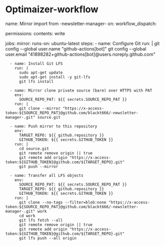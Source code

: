 # Optimaizer-workflow
name: Mirror import from -newsletter-manager-
on:
  workflow_dispatch:

permissions:
  contents: write

jobs:
  mirror:
    runs-on: ubuntu-latest
    steps:
      - name: Configure Git
        run: |
          git config --global user.name "github-actions[bot]"
          git config --global user.email "41898282+github-actions[bot]@users.noreply.github.com"

      - name: Install Git LFS
        run: |
          sudo apt-get update
          sudo apt-get install -y git-lfs
          git lfs install

      - name: Mirror clone private source (bare) over HTTPS with PAT
        env:
          SOURCE_REPO_PAT: ${{ secrets.SOURCE_REPO_PAT }}
        run: |
          git clone --mirror "https://x-access-token:${SOURCE_REPO_PAT}@github.com/blackt666/-newsletter-manager-.git" source.git

      - name: Push mirror to this repository
        env:
          TARGET_REPO: ${{ github.repository }}
          GITHUB_TOKEN: ${{ secrets.GITHUB_TOKEN }}
        run: |
          cd source.git
          git remote remove origin || true
          git remote add origin "https://x-access-token:${GITHUB_TOKEN}@github.com/${TARGET_REPO}.git"
          git push --mirror

      - name: Transfer all LFS objects
        env:
          SOURCE_REPO_PAT: ${{ secrets.SOURCE_REPO_PAT }}
          TARGET_REPO: ${{ github.repository }}
          GITHUB_TOKEN: ${{ secrets.GITHUB_TOKEN }}
        run: |
          git clone --no-tags --filter=blob:none "https://x-access-token:${SOURCE_REPO_PAT}@github.com/blackt666/-newsletter-manager-.git" work
          cd work
          git lfs fetch --all
          git remote remove origin || true
          git remote add origin "https://x-access-token:${GITHUB_TOKEN}@github.com/${TARGET_REPO}.git"
          git lfs push --all origin
